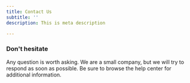 ```yaml
---
title: Contact Us
subtitle: ''
description: This is meta description

---
```

### Don't hesitate

Any question is worth asking. We are a small company, but we will try to respond as soon as possible. Be sure to browse the help center for additional information.